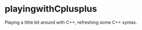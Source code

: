 playingwithCplusplus
====================

Playing a little bit around with C++, refreshing some C++ syntax.